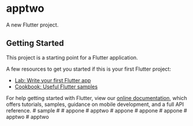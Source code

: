 # apptwo

A new Flutter project.

## Getting Started

This project is a starting point for a Flutter application.

A few resources to get you started if this is your first Flutter project:

- [Lab: Write your first Flutter app](https://flutter.dev/docs/get-started/codelab)
- [Cookbook: Useful Flutter samples](https://flutter.dev/docs/cookbook)

For help getting started with Flutter, view our
[online documentation](https://flutter.dev/docs), which offers tutorials,
samples, guidance on mobile development, and a full API reference.
#   s a m p l e   #  
 #   a p p o n e  
 #   a p p t w o  
 #   a p p o n e  
 #   a p p o n e  
 #   a p p o n e  
 #   a p p t w o  
 #   a p p t w o  
 